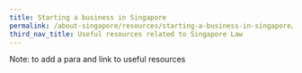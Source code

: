 ```yaml
---
title: Starting a business in Singapore
permalink: /about-singapore/resources/starting-a-business-in-singapore/
third_nav_title: Useful resources related to Singapore Law
---
```


Note: to add a para and link to useful resources
